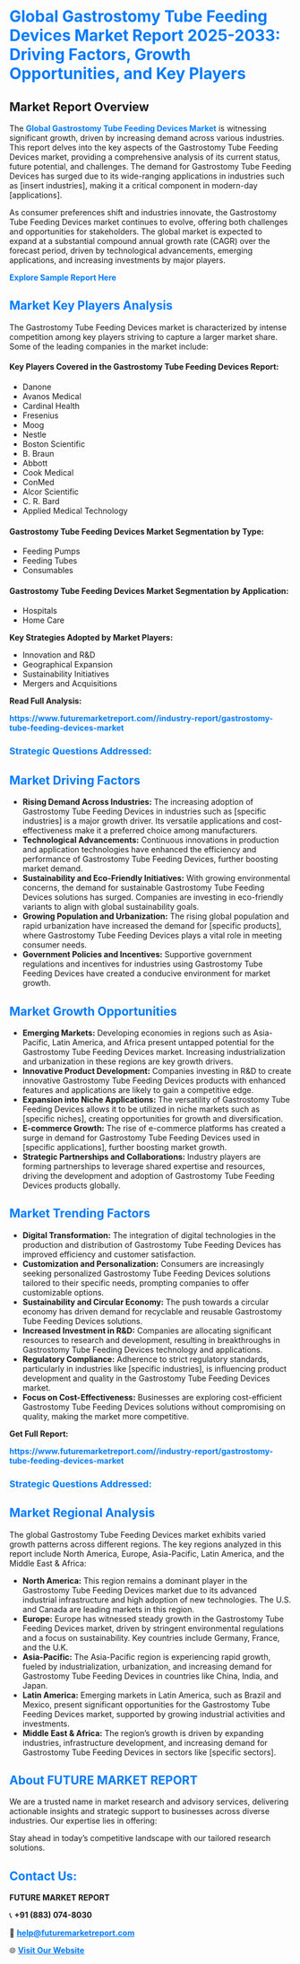 <h1 style="color: #007BFF;">Global Gastrostomy Tube Feeding Devices Market Report 2025-2033: Driving Factors, Growth Opportunities, and Key Players</h1>

<section id="overview">
<h2>Market Report Overview</h2>
<p>The <a href="https://www.futuremarketreport.com//industry-report/gastrostomy-tube-feeding-devices-market" style="color: #007BFF; text-decoration: none;"><strong>Global Gastrostomy Tube Feeding Devices Market</strong></a> is witnessing significant growth, driven by increasing demand across various industries. This report delves into the key aspects of the Gastrostomy Tube Feeding Devices market, providing a comprehensive analysis of its current status, future potential, and challenges. The demand for Gastrostomy Tube Feeding Devices has surged due to its wide-ranging applications in industries such as [insert industries], making it a critical component in modern-day [applications].</p>
<p>As consumer preferences shift and industries innovate, the Gastrostomy Tube Feeding Devices market continues to evolve, offering both challenges and opportunities for stakeholders. The global market is expected to expand at a substantial compound annual growth rate (CAGR) over the forecast period, driven by technological advancements, emerging applications, and increasing investments by major players.</p>
</section>

<section id="overview">
<p><a href="https://www.futuremarketreport.com//request-sample/reportId=78405" style="color: #007BFF; text-decoration: none;"><strong>Explore Sample Report Here</strong></a></p>
</section>

<section id="key-players">
<h2 style="color: #007BFF;">Market Key Players Analysis</h2>
<p>The Gastrostomy Tube Feeding Devices market is characterized by intense competition among key players striving to capture a larger market share. Some of the leading companies in the market include:</p>
<h4>Key Players Covered in the Gastrostomy Tube Feeding Devices Report:</h4>
<ul><li>Danone</li><li>Avanos Medical</li><li>Cardinal Health</li><li>Fresenius</li><li>Moog</li><li>Nestle</li><li>Boston Scientific</li><li>B. Braun</li><li>Abbott</li><li>Cook Medical</li><li>ConMed</li><li>Alcor Scientific</li><li>C. R. Bard</li><li>Applied Medical Technology</li></ul>
<h4>Gastrostomy Tube Feeding Devices Market Segmentation by Type:</h4>
<ul><li>Feeding Pumps</li><li>Feeding Tubes</li><li>Consumables</li></ul>

<h4>Gastrostomy Tube Feeding Devices Market Segmentation by Application:</h4>
<ul><li>Hospitals</li><li>Home Care</li></ul>
<p><strong>Key Strategies Adopted by Market Players:</strong></p>
<ul>
<li>Innovation and R&D</li>
<li>Geographical Expansion</li>
<li>Sustainability Initiatives</li>
<li>Mergers and Acquisitions</li>
</ul>
</section>

<section>
<p><strong>Read Full Analysis: </strong></p><a href="https://www.futuremarketreport.com//industry-report/gastrostomy-tube-feeding-devices-market" style="color: #007BFF; text-decoration: none;"><strong>https://www.futuremarketreport.com//industry-report/gastrostomy-tube-feeding-devices-market</strong></a>
<h3 style="color: #007BFF;">Strategic Questions Addressed:</h3>
</section>

<section id="driving-factors">
<h2 style="color: #007BFF;">Market Driving Factors</h2>
<ul>
<li><strong>Rising Demand Across Industries:</strong> The increasing adoption of Gastrostomy Tube Feeding Devices in industries such as [specific industries] is a major growth driver. Its versatile applications and cost-effectiveness make it a preferred choice among manufacturers.</li>
<li><strong>Technological Advancements:</strong> Continuous innovations in production and application technologies have enhanced the efficiency and performance of Gastrostomy Tube Feeding Devices, further boosting market demand.</li>
<li><strong>Sustainability and Eco-Friendly Initiatives:</strong> With growing environmental concerns, the demand for sustainable Gastrostomy Tube Feeding Devices solutions has surged. Companies are investing in eco-friendly variants to align with global sustainability goals.</li>
<li><strong>Growing Population and Urbanization:</strong> The rising global population and rapid urbanization have increased the demand for [specific products], where Gastrostomy Tube Feeding Devices plays a vital role in meeting consumer needs.</li>
<li><strong>Government Policies and Incentives:</strong> Supportive government regulations and incentives for industries using Gastrostomy Tube Feeding Devices have created a conducive environment for market growth.</li>
</ul>
</section>

<section id="growth-opportunities">
<h2 style="color: #007BFF;">Market Growth Opportunities</h2>
<ul>
<li><strong>Emerging Markets:</strong> Developing economies in regions such as Asia-Pacific, Latin America, and Africa present untapped potential for the Gastrostomy Tube Feeding Devices market. Increasing industrialization and urbanization in these regions are key growth drivers.</li>
<li><strong>Innovative Product Development:</strong> Companies investing in R&D to create innovative Gastrostomy Tube Feeding Devices products with enhanced features and applications are likely to gain a competitive edge.</li>
<li><strong>Expansion into Niche Applications:</strong> The versatility of Gastrostomy Tube Feeding Devices allows it to be utilized in niche markets such as [specific niches], creating opportunities for growth and diversification.</li>
<li><strong>E-commerce Growth:</strong> The rise of e-commerce platforms has created a surge in demand for Gastrostomy Tube Feeding Devices used in [specific applications], further boosting market growth.</li>
<li><strong>Strategic Partnerships and Collaborations:</strong> Industry players are forming partnerships to leverage shared expertise and resources, driving the development and adoption of Gastrostomy Tube Feeding Devices products globally.</li>
</ul>
</section>

<section id="trending-factors">
<h2 style="color: #007BFF;">Market Trending Factors</h2>
<ul>
<li><strong>Digital Transformation:</strong> The integration of digital technologies in the production and distribution of Gastrostomy Tube Feeding Devices has improved efficiency and customer satisfaction.</li>
<li><strong>Customization and Personalization:</strong> Consumers are increasingly seeking personalized Gastrostomy Tube Feeding Devices solutions tailored to their specific needs, prompting companies to offer customizable options.</li>
<li><strong>Sustainability and Circular Economy:</strong> The push towards a circular economy has driven demand for recyclable and reusable Gastrostomy Tube Feeding Devices solutions.</li>
<li><strong>Increased Investment in R&D:</strong> Companies are allocating significant resources to research and development, resulting in breakthroughs in Gastrostomy Tube Feeding Devices technology and applications.</li>
<li><strong>Regulatory Compliance:</strong> Adherence to strict regulatory standards, particularly in industries like [specific industries], is influencing product development and quality in the Gastrostomy Tube Feeding Devices market.</li>
<li><strong>Focus on Cost-Effectiveness:</strong> Businesses are exploring cost-efficient Gastrostomy Tube Feeding Devices solutions without compromising on quality, making the market more competitive.</li>
</ul>
</section>

<section>
<p><strong>Get Full Report: </strong></p><a href="https://www.futuremarketreport.com//industry-report/gastrostomy-tube-feeding-devices-market" style="color: #007BFF; text-decoration: none;"><strong>https://www.futuremarketreport.com//industry-report/gastrostomy-tube-feeding-devices-market</strong></a>
<h3 style="color: #007BFF;">Strategic Questions Addressed:</h3>
</section>


<section id="regional-analysis">
<h2 style="color: #007BFF;">Market Regional Analysis</h2>
<p>The global Gastrostomy Tube Feeding Devices market exhibits varied growth patterns across different regions. The key regions analyzed in this report include North America, Europe, Asia-Pacific, Latin America, and the Middle East & Africa:</p>
<ul>
<li><strong>North America:</strong> This region remains a dominant player in the Gastrostomy Tube Feeding Devices market due to its advanced industrial infrastructure and high adoption of new technologies. The U.S. and Canada are leading markets in this region.</li>
<li><strong>Europe:</strong> Europe has witnessed steady growth in the Gastrostomy Tube Feeding Devices market, driven by stringent environmental regulations and a focus on sustainability. Key countries include Germany, France, and the U.K.</li>
<li><strong>Asia-Pacific:</strong> The Asia-Pacific region is experiencing rapid growth, fueled by industrialization, urbanization, and increasing demand for Gastrostomy Tube Feeding Devices in countries like China, India, and Japan.</li>
<li><strong>Latin America:</strong> Emerging markets in Latin America, such as Brazil and Mexico, present significant opportunities for the Gastrostomy Tube Feeding Devices market, supported by growing industrial activities and investments.</li>
<li><strong>Middle East & Africa:</strong> The region’s growth is driven by expanding industries, infrastructure development, and increasing demand for Gastrostomy Tube Feeding Devices in sectors like [specific sectors].</li>
</ul>
</section>

<footer>
<h2 style="color: #007BFF;">About FUTURE MARKET REPORT</h2>
<p>We are a trusted name in market research and advisory services, delivering actionable insights and strategic support to businesses across diverse industries. Our expertise lies in offering:</p>

<p>Stay ahead in today’s competitive landscape with our tailored research solutions.</p>

<h2 style="color: #007BFF;">Contact Us:</h2>
<p><strong>FUTURE MARKET REPORT</strong></p>
<p>📞 <strong>+91 (883) 074-8030</strong></p>
<p>📧 <strong><a href="mailto:help@futuremarketreport.com" style="color: #007BFF;">help@futuremarketreport.com</a></strong></p>
<p>🌐 <strong><a href="https://www.futuremarketreport.com/" style="color: #007BFF;">Visit Our Website</a></strong></p>
</footer>